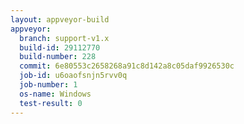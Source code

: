 ```yaml
---
layout: appveyor-build
appveyor:
  branch: support-v1.x
  build-id: 29112770
  build-number: 228
  commit: 6e80553c2658268a91c8d142a8c05daf9926530c
  job-id: u6oaofsnjn5rvv0q
  job-number: 1
  os-name: Windows
  test-result: 0
---
```


